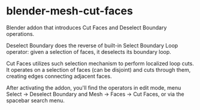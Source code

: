 blender-mesh-cut-faces
======================

Blender addon that introduces Cut Faces and Deselect Boundary operations.

Deselect Boundary does the reverse of built-in Select Boundary Loop operator: given a selection of faces, it deselects its boundary loop.

Cut Faces utilizes such selection mechanism to perform localized loop cuts. It operates on a selection of faces (can be disjoint) and cuts through them, creating edges connecting adjacent faces.

After activating the addon, you'll find the operators in edit mode, menu Select -> Deselect Boundary and Mesh -> Faces -> Cut Faces, or via the spacebar search menu.
